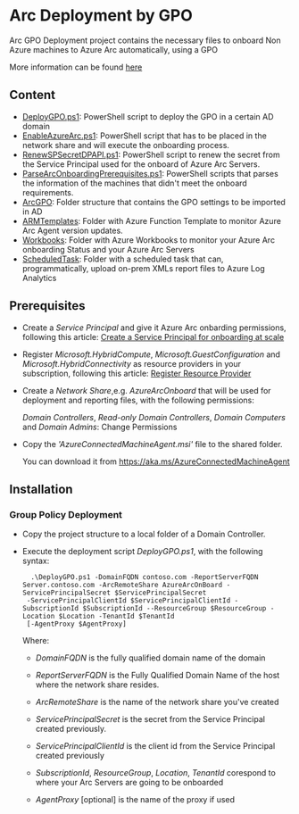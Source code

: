 # Arc Deployment by GPO
Arc GPO Deployment project contains the necessary files to onboard Non Azure machines to Azure Arc automatically, using a GPO

More information can be found [here](https://learn.microsoft.com/en-us/azure/azure-arc/servers/onboard-group-policy-service-principal-encryption)

## Content

- [DeployGPO.ps1](DeployGPO.ps1): PowerShell script to deploy the GPO in a certain AD domain
- [EnableAzureArc.ps1](EnableAzureArc.ps1): PowerShell script that has to be placed in the network share and will execute the onboarding process.
- [RenewSPSecretDPAPI.ps1](RenewSPSecret.ps1): PowerShell script to renew the secret from the Service Principal used for the onboard of Azure Arc Servers.
- [ParseArcOnboardingPrerequisites.ps1](ParseArcOnboardingPrerequisites.ps1): PowerShell scripts that parses the information of the machines that didn't meet the onboard requirements.
- [ArcGPO](ArcGPO): Folder structure that contains the GPO settings to be imported in AD
- [ARMTemplates](ARMTemplates): Folder with Azure Function Template to monitor Azure Arc Agent version updates.
- [Workbooks](Workbooks): Folder with Azure Workbooks to monitor your Azure Arc onboarding Status and your Azure Arc Servers
- [ScheduledTask](ScheduledTask): Folder with a scheduled task that can, programmatically, upload on-prem XMLs report files to Azure Log Analytics

## Prerequisites

- Create a *Service Principal* and give it Azure Arc onbarding permissions, following this article: [Create a Service Principal for onboarding at scale](https://docs.microsoft.com/en-us/azure/azure-arc/servers/onboard-service-principal#create-a-service-principal-for-onboarding-at-scale)
  
- Register *Microsoft.HybridCompute*, *Microsoft.GuestConfiguration* and *Microsoft.HybridConnectivity* as resource providers in your subscription, following this article: [Register Resource Provider](https://docs.microsoft.com/en-us/azure/azure-resource-manager/management/resource-providers-and-types#register-resource-provider)

- Create a *Network Share*,e.g. *AzureArcOnboard* that will be used for deployment and reporting files, with the following permissions:

  *Domain Controllers*, *Read-only Domain Controllers*, *Domain Computers* and *Domain Admins*: Change Permissions

 
- Copy the *'AzureConnectedMachineAgent.msi'* file to the shared folder.

    You can download it from https://aka.ms/AzureConnectedMachineAgent

## Installation

### Group Policy Deployment

- Copy the project structure to a local folder of a Domain Controller.

- Execute the deployment script *DeployGPO.ps1*, with the following syntax:
  
        .\DeployGPO.ps1 -DomainFQDN contoso.com -ReportServerFQDN Server.contoso.com -ArcRemoteShare AzureArcOnBoard -ServicePrincipalSecret $ServicePrincipalSecret 
       -ServicePrincipalClientId $ServicePrincipalClientId -SubscriptionId $SubscriptionId --ResourceGroup $ResourceGroup -Location $Location -TenantId $TenantId 
       [-AgentProxy $AgentProxy]

    Where:

    - *DomainFQDN* is the fully qualified domain name of the domain
    
    - *ReportServerFQDN* is the Fully Qualified Domain Name of the host where the network share resides.
    
    - *ArcRemoteShare* is the name of the network share you've created
    
    - *ServicePrincipalSecret* is the secret from the Service Principal created previously.
    
    - *ServicePrincipalClientId* is the client id from the Service Principal created previously

    - *SubscriptionId*, *ResourceGroup*, *Location*, *TenantId* corespond to where your Arc Servers are going to be onboarded

    - *AgentProxy* [optional] is the name of the proxy if used



